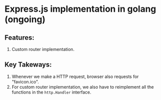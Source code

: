 # Express.js implementation in golang (ongoing)

## Features: 
1. Custom router implementation.

## Key Takeways: 
1. Whenever we make a HTTP request, browser also requests for "favicon.ico".
2. For custom router implementation, we also have to reimplement all the functions in the `http.Handler` interface.
